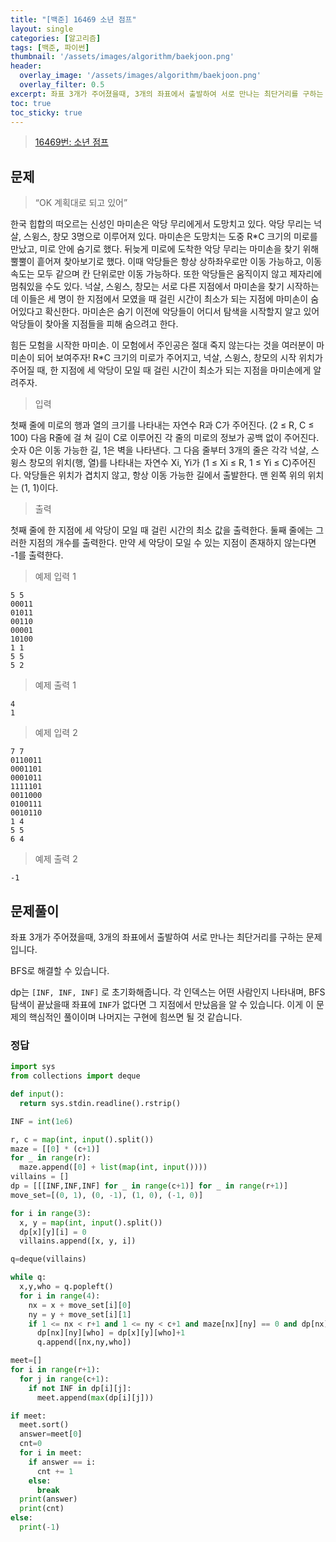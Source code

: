 ```yaml
---
title: "[백준] 16469 소년 점프"
layout: single
categories: [알고리즘]
tags: [백준, 파이썬]
thumbnail: '/assets/images/algorithm/baekjoon.png'
header:
  overlay_image: '/assets/images/algorithm/baekjoon.png'
  overlay_filter: 0.5
excerpt: 좌표 3개가 주어졌을때, 3개의 좌표에서 출발하여 서로 만나는 최단거리를 구하는 문제입니다. BFS로 해결할 수 있습니다.
toc: true
toc_sticky: true
---
```


>[16469번: 소년 점프](https://www.acmicpc.net/problem/16469)
>

## 문제

> “OK 계획대로 되고 있어”
> 

한국 힙합의 떠오르는 신성인 마미손은 악당 무리에게서 도망치고 있다. 악당 무리는 넉살, 스윙스, 창모 3명으로 이루어져 있다. 마미손은 도망치는 도중 R*C 크기의 미로를 만났고, 미로 안에 숨기로 했다. 뒤늦게 미로에 도착한 악당 무리는 마미손을 찾기 위해 뿔뿔이 흩어져 찾아보기로 했다. 이때 악당들은 항상 상하좌우로만 이동 가능하고, 이동 속도는 모두 같으며 칸 단위로만 이동 가능하다. 또한 악당들은 움직이지 않고 제자리에 멈춰있을 수도 있다. 넉살, 스윙스, 창모는 서로 다른 지점에서 마미손을 찾기 시작하는데 이들은 세 명이 한 지점에서 모였을 때 걸린 시간이 최소가 되는 지점에 마미손이 숨어있다고 확신한다. 마미손은 숨기 이전에 악당들이 어디서 탐색을 시작할지 알고 있어 악당들이 찾아올 지점들을 피해 숨으려고 한다.

힘든 모험을 시작한 마미손. 이 모험에서 주인공은 절대 죽지 않는다는 것을 여러분이 마미손이 되어 보여주자! R*C 크기의 미로가 주어지고, 넉살, 스윙스, 창모의 시작 위치가 주어질 때, 한 지점에 세 악당이 모일 때 걸린 시간이 최소가 되는 지점을 마미손에게 알려주자.

> 입력

첫째 줄에 미로의 행과 열의 크기를 나타내는 자연수 R과 C가 주어진다. (2 ≤ R, C ≤ 100) 다음 R줄에 걸 쳐 길이 C로 이루어진 각 줄의 미로의 정보가 공백 없이 주어진다. 숫자 0은 이동 가능한 길, 1은 벽을 나타낸다. 그 다음 줄부터 3개의 줄은 각각 넉살, 스윙스 창모의 위치(행, 열)를 나타내는 자연수 Xi, Yi가 (1 ≤ Xi ≤ R, 1 ≤ Yi ≤ C)주어진다. 악당들은 위치가 겹치지 않고, 항상 이동 가능한 길에서 출발한다. 맨 왼쪽 위의 위치는 (1, 1)이다.

> 출력

첫째 줄에 한 지점에 세 악당이 모일 때 걸린 시간의 최소 값을 출력한다. 둘째 줄에는 그러한 지점의 개수를 출력한다. 만약 세 악당이 모일 수 있는 지점이 존재하지 않는다면 -1를 출력한다.

> 예제 입력 1

```
5 5
00011
01011
00110
00001
10100
1 1
5 5
5 2
```

> 예제 출력 1

```
4
1
```

> 예제 입력 2

```
7 7
0110011
0001101
0001011
1111101
0011000
0100111
0010110
1 4
5 5
6 4
```

> 예제 출력 2

```
-1
```

## 문제풀이

좌표 3개가 주어졌을때, 3개의 좌표에서 출발하여 서로 만나는 최단거리를 구하는 문제입니다. 

BFS로 해결할 수 있습니다.

dp는 `[INF, INF, INF]` 로 초기화해줍니다. 각 인덱스는 어떤 사람인지 나타내며, BFS 탐색이 끝났을때 좌표에 `INF`가 없다면 그 지점에서 만났음을 알 수 있습니다. 이게 이 문제의 핵심적인 풀이이며 나머지는 구현에 힘쓰면 될 것 같습니다.

### 정답

```python
import sys
from collections import deque

def input():
  return sys.stdin.readline().rstrip()

INF = int(1e6)

r, c = map(int, input().split())
maze = [[0] * (c+1)]
for _ in range(r):
  maze.append([0] + list(map(int, input())))
villains = []
dp = [[[INF,INF,INF] for _ in range(c+1)] for _ in range(r+1)]
move_set=[(0, 1), (0, -1), (1, 0), (-1, 0)]

for i in range(3):
  x, y = map(int, input().split())
  dp[x][y][i] = 0
  villains.append([x, y, i])

q=deque(villains)

while q:
  x,y,who = q.popleft()
  for i in range(4):
    nx = x + move_set[i][0]
    ny = y + move_set[i][1]
    if 1 <= nx < r+1 and 1 <= ny < c+1 and maze[nx][ny] == 0 and dp[nx][ny][who] == INF:
      dp[nx][ny][who] = dp[x][y][who]+1
      q.append([nx,ny,who])

meet=[]
for i in range(r+1):
  for j in range(c+1):
    if not INF in dp[i][j]:
      meet.append(max(dp[i][j]))

if meet:
  meet.sort()
  answer=meet[0]
  cnt=0
  for i in meet:
    if answer == i:
      cnt += 1
    else:
      break
  print(answer)
  print(cnt)
else:
  print(-1)
```